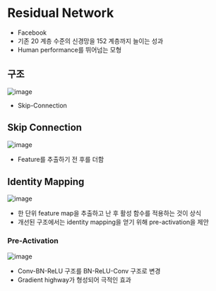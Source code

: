 # Residual Network

- Facebook
- 기존 20 계층 수준의 신경망을 152 계층까지 늘이는 성과
- Human performance를 뛰어넘는 모형

## 구조

![image](https://user-images.githubusercontent.com/80622859/221402608-953e0416-8eed-48a0-b594-e31f0675b21c.png)

- Skip-Connection

## Skip Connection

![image](https://user-images.githubusercontent.com/80622859/221402624-4fe55459-2ab0-4f2c-99bd-df58065cffe9.png)

- Feature를 추출하기 전 후를 더함

## Identity Mapping

![image](https://user-images.githubusercontent.com/80622859/221402714-30b0be5f-dd04-4195-832f-9d73bd64a4be.png)

- 한 단위 feature map을 추출하고 난 후 활성 함수를 적용하는 것이 상식
- 개선된 구조에서는 identity mapping을 얻기 위해 pre-activation을 제안

### Pre-Activation

![image](https://user-images.githubusercontent.com/80622859/221402774-e96e013d-2fe2-416d-9a79-050bceed0602.png)

- Conv-BN-ReLU 구조를 BN-ReLU-Conv 구조로 변경
- Gradient highway가 형성되어 극적인 효과
